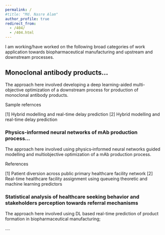 ```yaml
---
permalink: /
#title: "Md. Nasre Alam"
author_profile: true
redirect_from: 
  - /404/
  - /404.html
---
```


I am working/have worked on the following broad categories of work application towards biopharmaceutical manufacturing and upstream and downstream processes. 


## Monoclonal antibody products...

The approach here involved developing a deep learning-aided multi-objective optimization of a downstream process for production of monoclonal antibody products.

Sample refernces

[1] Hybrid modelling and real-time delay prediction
[2] Hybrid modelling and real-time delay prediction


### Physics-informed neural networks of mAb production process...

The approach here involved using physics‐informed neural networks guided modelling and multiobjective optimization of a mAb production process.

References

[1] Patient diversion across public primary healthcare facility network
[2] Real-time healthcare facility assignment using queueing theoretic and machine learning predictors


### Statistical analysis of healthcare seeking behavior and stakeholders perception towards referral mechanisms

The approach here involved using DL based real-time prediction of product formation in biopharmaceutical manufacturing;


....
